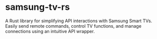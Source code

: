 # samsung-tv-rs
A Rust library for simplifying API interactions with Samsung Smart TVs. Easily send remote commands, control TV functions, and manage connections using an intuitive API wrapper.
